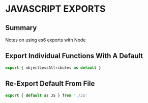 # JAVASCRIPT EXPORTS

## Summary
Notes on using es6 exports with Node

## Export Individual Functions With A Default
```javascript
export { objectLessAttributes as default }
```

## Re-Export Default From File
```javascript
export { default as JS } from './JS'
```
